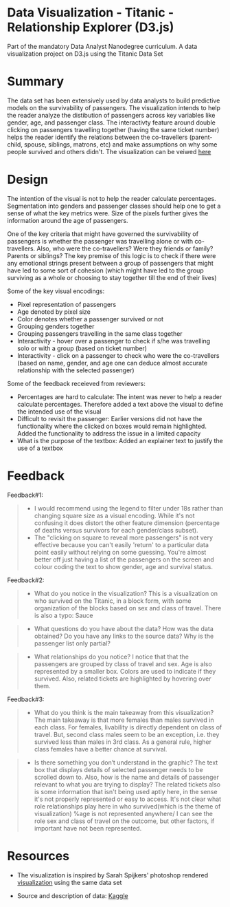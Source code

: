 # Data Visualization - Titanic - Relationship Explorer (D3.js)
Part of the mandatory Data Analyst Nanodegree curriculum. A data visualization project on D3.js using the Titanic Data Set

# Summary

The data set has been extensively used by data analysts to build predictive models on the survivability of passengers. The visualization intends to help the reader analyze the distibution of passengers across key variables like gender, age, and passenger class. The interactivty feature around double clicking on passengers travelling together (having the same ticket number) helps the reader identify the relations between the co-travellers (parent-child, spouse, siblings, matrons, etc) and make assumptions on why some people survived and others didn't. The visualization can be veiwed [here](http://bl.ocks.org/aragorn87/raw/03e01fd46d488015ba072fda0476690b/)

# Design

The intention of the visual is not to help the reader calculate percentages. Segmentation into genders and passenger classes should help one to get a sense of what the key metrics were. Size of the pixels further gives the information around the age of passengers.

One of the key criteria that might have governed the survivability of passengers is whether the passenger was travelling alone or with co-travellers. Also, who were the co-travellers? Were they friends or family? Parents or siblings? The key premise of this logic is to check if there were any emotional strings present between a group of passengers that might have led to some sort of cohesion (which might have led to the group surviving as a whole or choosing to stay together till the end of their lives)

Some of the key visual encodings:
-  Pixel representation of passengers
-  Age denoted by pixel size
-  Color denotes whether a passenger survived or not
-  Grouping genders together
-  Grouping passengers travelling in the same class together
-  Interactivity - hover over a passenger to check if s/he was travelling solo or with a group (based on ticket number)
-  Interactivity - click on a passenger to check who were the co-travellers (based on name, gender, and age one can deduce almost accurate relationship with the selected passenger)

Some of the feedback receieved from reviewers:
-  Percentages are hard to calculate: The intent was never to help a reader calculate percentages. Therefore added a text above the visual to define the intended use of the visual
-  Difficult to revisit the passenger: Earlier versions did not have the functionality where the clicked on boxes would remain highlighted. Added the functionality to address the issue in a limited capacity
-  What is the purpose of the textbox: Added an explainer text to justify the use of a textbox

# Feedback

Feedback#1:
>  -  I would recommend using the legend to filter under 18s rather than changing square size as a visual encoding. While it's not confusing it does distort the other feature dimension (percentage of deaths versus survivors for each gender/class subset).
>  -  The "clicking on square to reveal more passengers" is not very effective because you can't easily 'return' to a particular data point easily without relying on some guessing. You're almost better off just having a list of the passengers on the screen and colour coding the text to show gender, age and survival status.

Feedback#2:
>  -  What do you notice in the visualization? 
This is a visualization on who survived on the Titanic, in a block form, with some organization of the blocks based on sex and class of travel. There is also a typo: Sauce

>  -  What questions do you have about the data? 
How was the data obtained? Do you have any links to the source data? Why is the passenger list only partial?

>  -  What relationships do you notice? 
I notice that that the passengers are grouped by class of travel and sex. Age is also represented by a smaller box. Colors are used to indicate if they survived. Also, related tickets are highlighted by hovering over them.

Feedback#3:
>  -  What do you think is the main takeaway from this visualization? 
The main takeaway is that more females than males survived in each class. For females, livability is directly dependent on class of travel. But, second class males seem to be an exception, i.e. they survived less than males in 3rd class. As a general rule, higher class females have a better chance at survival.

> -  Is there something you don’t understand in the graphic? 
The text box that displays details of selected passenger needs to be scrolled down to. Also, how is the name and details of passenger relevant to what you are trying to display? The related tickets also is some information that isn't being used aptly here, in the sense it's not properly represented or easy to access. It's not clear what role relationships play here in who survived(which is the theme of visualization) %age is not represented anywhere/ I can see the role  sex and class of travel on the outcome, but other factors, if important have not been represented.

# Resources
-  The visualization is inspired by Sarah Spijkers' photoshop rendered [visualization](http://sarahspijkers.com/DataVis.jpg) using the same data set

-  Source and description of data: [Kaggle](https://www.kaggle.com/c/titanic/data)
